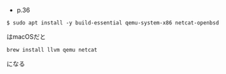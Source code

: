 
- p.36
```
$ sudo apt install -y build-essential qemu-system-x86 netcat-openbsd
```
はmacOSだと
```
brew install llvm qemu netcat
```
になる
